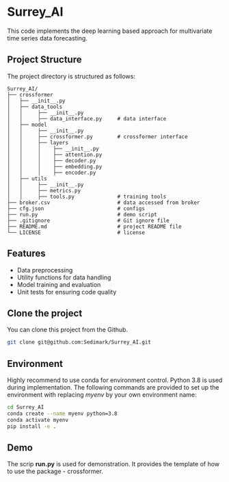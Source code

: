 # Surrey_AI

This code implements the deep learning based approach for multivariate time series data forecasting.

## Project Structure

The project directory is structured as follows:

```
Surrey_AI/
├── crossformer
│   ├── __init__.py
│   ├── data_tools
│   │     ├── __init__.py
│   │     ├── data_interface.py     # data interface
│   ├── model   
│   │     ├── __init__.py
│   │     ├── crossformer.py        # crossformer interface
│   │     ├── layers
│   │     │    ├── __init__.py
│   │     │    ├── attention.py
│   │     │    ├── decoder.py
│   │     │    ├── embedding.py
│   │     │    ├── encoder.py
│   ├── utils
│   │     ├── __init__.py
│   │     ├── metrics.py    
│   │     ├── tools.py              # training tools
├── broker.csv                      # data accessed from broker
├── cfg.json                        # configs
├── run.py                          # demo script
├── .gitignore                      # Git ignore file
├── README.md                       # project README file
└── LICENSE                         # license
```

## Features

- Data preprocessing
- Utility functions for data handling
- Model training and evaluation
- Unit tests for ensuring code quality

## Clone the project
You can clone this project from the Github.
```bash
git clone git@github.com:Sedimark/Surrey_AI.git
```

## Environment
Highly recommend to use conda for environment control. Python 3.8 is used during implementation. The following commands are provided to set up the environment with replacing *myenv* by your own environment name:

```bash
cd Surrey_AI
conda create --name myenv python=3.8
conda activate myenv
pip install -e .
```

## Demo
The scrip **run.py** is used for demonstration. It provides the template of how to use the package - crossformer.


